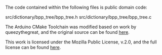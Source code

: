 The code contained within the following files is public domain code:

src/dictionary/bpp_tree/bpp_tree.h
src/dictionary/bpp_tree/bpp_tree.c

The Arduino CMake Toolchain was modified based on work by queezythegreat, 
and the original source can be found 
[here](https://github.com/queezythegreat/arduino-cmake). 

This work is licensed under the Mozilla Public License, v.2.0, 
and the full license can be found [here](http://mozilla.org/MPL/2.0/).
